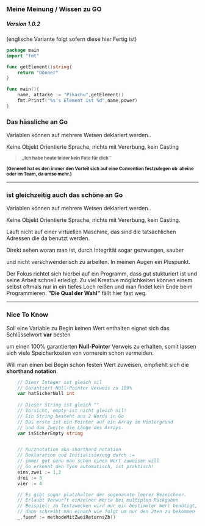 ### Meine Meinung / Wissen zu GO

##### Version 1.0.2

(englische Variante folgt sofern diese hier Fertig ist)

```go
package main
import "fmt"

func getElement()string{
	return "Donner"
}

func main(){
	name, attacke := "Pikachu",getElement()
	fmt.Printf("%s's Element ist %d",name,power)
}
```

### Das hässliche an Go

Variablen können auf mehrere Weisen deklariert werden..

Keine Objekt Orientierte Sprache, nichts mit Vererbung, kein Casting

> **<small>,,Ich habe heute leider kein Foto für dich´´</small>**

**<small>(Generell hat es den immer den Vorteil sich auf eine Convention festzulegen ob  alleine oder im Team, da umso mehr.)</small>**

___

### ist gleichzeitig auch das schöne an Go

Variablen können auf mehrere Weisen deklariert werden..

Keine Objekt Orientierte Sprache, nichts mit Vererbung, kein Casting.

Läuft nicht auf einer virtuellen Maschine, das sind die tatsächlichen Adressen die da benutzt werden.

Direkt sehen woran man ist, durch Integrität sogar gezwungen, sauber

und nicht verschwenderisch zu arbeiten. In meinen Augen ein Pluspunkt.



Der Fokus richtet sich hierbei auf ein Programm, dass gut stukturiert ist und seine Arbeit schnell erledigt. Zu viel Kreative möglichkeiten können einem selbst oftmals nur in ein tiefes Loch reißen und man findet kein Ende beim Programmieren. **"Die Qual der Wahl"** fällt hier fast weg.

___

### Nice To Know

Soll eine Variable zu Begin keinen Wert enthalten eignet sich das Schlüsselwort **var** besten

um einen 100% garantierten **Null-Pointer** Verweis zu erhalten, somit lassen sich viele Speicherkosten von vornerein schon vermeiden.

Will man einen bei Begin schon festen Wert zuweisen, empfiehlt sich die **shorthand notation**.

```go
	// Diesr Integer ist gleich nil
	// Garantiert NUll-Pointer Verweis zu 100%
	var hatSicherNull int
	
	// Dieser String ist gleich "" 
	// Vorsicht, empty ist nicht gleich nil!
  	// Ein String besteht aus 2 Words in Go
	// Das erste ist ein Pointer auf ein Array im Hintergrund
	// und das Zweite die Länge des Arrays.
	var isSicherEmpty string 


	// Kurznotation aka shorthand notation
	// Deklaration und Initialisierung durch :=
	// immer gut wenn man schon einen Wert zuweisen will
	// Go erkennt den Tyen automatisch, ist praktisch!
	eins,zwei := 1,2
	drei := 3
	vier := 4

	// Es gibt sogar platzhalter der sogenannte leerer Bezeichner.
	// Erlaubt Verwurft einzelner Werte bei multiplen Rückgaben
	// Beispiel: zu Testzwecken wird nur ein bestimmter Wert benötigt,
	// dann schreibt man einach wie folgt um nur den 2ten zu bekommen
	_,fuenf := methodeMitZweiReturnsZb()

```
